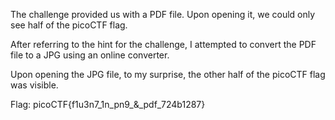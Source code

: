 The challenge provided us with a PDF file. Upon opening it, we could only see half of the picoCTF flag.

After referring to the hint for the challenge, I attempted to convert the PDF file to a JPG using an online converter.

Upon opening the JPG file, to my surprise, the other half of the picoCTF flag was visible.

Flag: picoCTF{f1u3n7_1n_pn9_&_pdf_724b1287}
